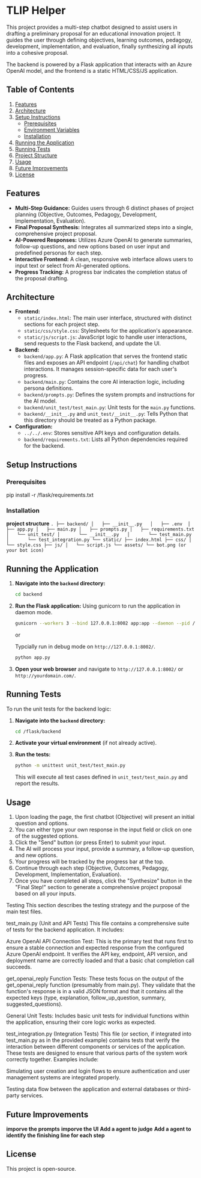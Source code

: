 # TLIP Helper

This project provides a multi-step chatbot designed to assist users in drafting a preliminary proposal for an educational innovation project. It guides the user through defining objectives, learning outcomes, pedagogy, development, implementation, and evaluation, finally synthesizing all inputs into a cohesive proposal.

The backend is powered by a Flask application that interacts with an Azure OpenAI model, and the frontend is a static HTML/CSS/JS application.

## Table of Contents

1.  [Features](#features)
2.  [Architecture](#architecture)
3.  [Setup Instructions](#setup-instructions)
    * [Prerequisites](#prerequisites)
    * [Environment Variables](#environment-variables)
    * [Installation](#installation)
4.  [Running the Application](#running-the-application)
5.  [Running Tests](#running-tests)
6.  [Project Structure](#project-structure)
7.  [Usage](#usage)
8.  [Future Improvements](#future-improvements)
9.  [License](#license)

## Features

* **Multi-Step Guidance:** Guides users through 6 distinct phases of project planning (Objective, Outcomes, Pedagogy, Development, Implementation, Evaluation).
* **Final Proposal Synthesis:** Integrates all summarized steps into a single, comprehensive project proposal.
* **AI-Powered Responses:** Utilizes Azure OpenAI to generate summaries, follow-up questions, and new options based on user input and predefined personas for each step.
* **Interactive Frontend:** A clean, responsive web interface allows users to input text or select from AI-generated options.
* **Progress Tracking:** A progress bar indicates the completion status of the proposal drafting.


## Architecture

* **Frontend:**
    * `static/index.html`: The main user interface, structured with distinct sections for each project step.
    * `static/css/style.css`: Stylesheets for the application's appearance.
    * `static/js/script.js`: JavaScript logic to handle user interactions, send requests to the Flask backend, and update the UI.
* **Backend:**
    * `backend/app.py`: A Flask application that serves the frontend static files and exposes an API endpoint (`/api/chat`) for handling chatbot interactions. It manages session-specific data for each user's progress.
    * `backend/main.py`: Contains the core AI interaction logic, including persona definitions.
    * `backend/prompts.py`: Defines the system prompts and instructions for the AI model.
    * `backend/unit_test/test_main.py`: Unit tests for the `main.py` functions.
    * `backend/__init__.py` and `unit_test/__init__.py`: Tells Python that this directory should be treated as a Python package.
* **Configuration:**
    * `../../.env`: Stores sensitive API keys and configuration details.
    * `backend/requirements.txt`: Lists all Python dependencies required for the backend.

## Setup Instructions

### Prerequisites
pip install -r /flask/requirements.txt

### Installation

**project structure**
    ```
    .
    ├── backend/
    │   ├── __init__.py  
    │   ├── .env 
    │   ├── app.py
    │   ├── main.py
    │   ├── prompts.py
    │   ├── requirements.txt
    │   └── unit_test/
    │       └── __init__.py  
    │       └── test_main.py
    │       └── test_integration.py
    └── static/
        ├── index.html
        ├── css/
        │   └── style.css
        ├── js/
        │   └── script.js
        └── assets/
            └── bot.png (or your bot icon)
    ```


## Running the Application

1.  **Navigate into the `backend` directory:**

    ```bash
    cd backend
    ```

2.  **Run the Flask application:**
    Using gunicorn to run the application in daemon mode.
    ```bash
    gunicorn --workers 3 --bind 127.0.0.1:8002 app:app --daemon --pid /tmp/tlip_helper_gunicorn.pid
    ```

    or

    Typcially run in debug mode on `http://127.0.0.1:8002/`.
    ```bash
    python app.py
    ```

3.  **Open your web browser** and navigate to `http://127.0.0.1:8002/` or `http://yourdomain.com/`.

## Running Tests

To run the unit tests for the backend logic:

1.  **Navigate into the `backend` directory:**

    ```bash
    cd /flask/backend
    ```

2.  **Activate your virtual environment** (if not already active).

3.  **Run the tests:**

    ```bash
    python -m unittest unit_test/test_main.py
    ```

    This will execute all test cases defined in `unit_test/test_main.py` and report the results.


## Usage

1.  Upon loading the page, the first chatbot (Objective) will present an initial question and options.
2.  You can either type your own response in the input field or click on one of the suggested options.
3.  Click the "Send" button (or press Enter) to submit your input.
4.  The AI will process your input, provide a summary, a follow-up question, and new options.
5.  Your progress will be tracked by the progress bar at the top.
6.  Continue through each step (Objective, Outcomes, Pedagogy, Development, Implementation, Evaluation).
7.  Once you have completed all steps, click the "Synthesize" button in the "Final Step!" section to generate a comprehensive project proposal based on all your inputs.

Testing
This section describes the testing strategy and the purpose of the main test files.

test_main.py (Unit and API Tests)
This file contains a comprehensive suite of tests for the backend application. It includes:

Azure OpenAI API Connection Test: This is the primary test that runs first to ensure a stable connection and expected response from the configured Azure OpenAI endpoint. It verifies the API key, endpoint, API version, and deployment name are correctly loaded and that a basic chat completion call succeeds.

get_openai_reply Function Tests: These tests focus on the output of the get_openai_reply function (presumably from main.py). They validate that the function's response is in a valid JSON format and that it contains all the expected keys (type, explanation, follow_up_question, summary, suggested_questions).

General Unit Tests: Includes basic unit tests for individual functions within the application, ensuring their core logic works as expected.

test_integration.py (Integration Tests)
This file (or section, if integrated into test_main.py as in the provided example) contains tests that verify the interaction between different components or services of the application. These tests are designed to ensure that various parts of the system work correctly together. Examples include:

Simulating user creation and login flows to ensure authentication and user management systems are integrated properly.

Testing data flow between the application and external databases or third-party services.

## Future Improvements
**imporve the prompts**
**imporve the UI**
**Add a agent to judge**
**Add a agent to identify the finishing line for each step**



## License

This project is open-source.
